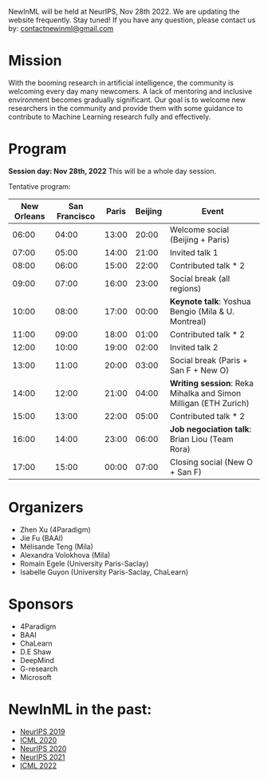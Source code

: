 NewInML will be held at NeurIPS, Nov 28th 2022. We are updating the website frequently. Stay tuned! If you have any question, please contact us by: contactnewinml@gmail.com

# Mission

With the booming research in artificial intelligence, the community is welcoming every day many newcomers. A lack of mentoring and inclusive environment becomes gradually significant. Our goal is to welcome new researchers in the community and provide them with some guidance to contribute to Machine Learning research fully and effectively. 

# Program

**Session day: Nov 28th, 2022** This will be a whole day session. 

Tentative program: 

|**New Orleans**  | **San Francisco** | **Paris** | **Beijing** | **Event**|
|-|-|-|-|--------------------------------------------------|
|06:00|04:00|13:00|20:00| Welcome social (Beijing + Paris) |
|07:00|05:00|14:00|21:00| Invited talk 1 |
|08:00|06:00|15:00|22:00| Contributed talk * 2 |
|09:00|07:00|16:00|23:00| Social break (all regions) |
|10:00|08:00|17:00|00:00| **Keynote talk**: Yoshua Bengio (Mila & U. Montreal) |
|11:00|09:00|18:00|01:00| Contributed talk * 2 |
|12:00|10:00|19:00|02:00| Invited talk 2 |
|13:00|11:00|20:00|03:00| Social break (Paris + San F + New O) |
|14:00|12:00|21:00|04:00| **Writing session**: Reka Mihalka and Simon Milligan (ETH Zurich)|
|15:00|13:00|22:00|05:00| Contributed talk * 2 |
|16:00|14:00|23:00|06:00| **Job negociation talk**: Brian Liou (Team Rora)|
|17:00|15:00|00:00|07:00| Closing social (New O + San F) |

# Organizers

- Zhen Xu (4Paradigm)
- Jie Fu (BAAI)
- Mélisande Teng (Mila)
- Alexandra Volokhova (Mila)
- Romain Egele (University Paris-Saclay)
- Isabelle Guyon (University Paris-Saclay, ChaLearn)

# Sponsors

- 4Paradigm
- BAAI
- ChaLearn
- D.E Shaw
- DeepMind
- G-research
- Microsoft

# NewInML in the past:
- [NeurIPS 2019](https://nehzux.github.io/NewInML2019/)
- [ICML 2020](https://nehzux.github.io/NewInML2020ICML/)
- [NeurIPS 2020](https://vanyacohen.github.io/NewInML)
- [NeurIPS 2021](https://sunhaozhe.github.io/NewInML2021_NeurIPS/)
- [ICML 2022](https://ablacan.github.io/NewInML2022_ICML/)
